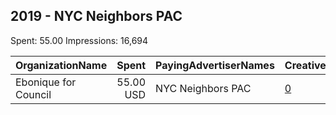 ## 2019 - NYC Neighbors PAC 
Spent: 55.00
Impressions: 16,694

|OrganizationName|Spent|PayingAdvertiserNames|CreativeUrls|Impressions|Genders|AgeBrackets|CountryCodes|BillingAddresses|CandidateBallotInformation|
|:---|---:|:---|:---|---:|:---|:---|:---|:---|:---|
|Ebonique for Council|55.00 USD|NYC Neighbors PAC|[0](https://www.snap.com/political-ads/asset/3b70e520a1ff727b3d8c3046f2361b8a4e82e0a32549f1e212a768b666783333?mediaType=mp4)|16,694||18+|united states|US||

